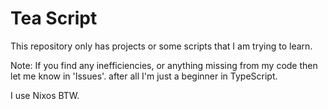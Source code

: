 # Tea Script
This repository only has projects or some scripts that I am trying to learn.

Note: If you find any inefficiencies, or anything missing from my code then let me know in 'Issues'. after all I'm just a beginner in TypeScript.

I use Nixos BTW.
